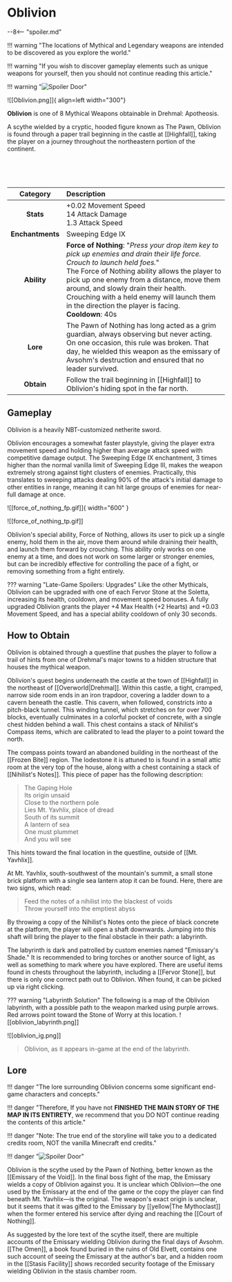 # Oblivion

--8<-- "spoiler.md"

!!! warning "The locations of Mythical and Legendary weapons are intended to be discovered as you explore the world."

!!! warning "If you wish to discover gameplay elements such as unique weapons for yourself, then you should not continue reading this article."

!!! warning "![Spoiler Door](/assets/img/spoiler_door.png)"

![[Oblivion.png]]{ align=left width="300"}

**Oblivion** is one of 8 Mythical Weapons obtainable in Drehmal: Apotheosis.

A scythe wielded by a cryptic, hooded figure known as The Pawn, Oblivion is found through a paper trail beginning in the castle at [[Highfall]], taking the player on a journey throughout the northeastern portion of the continent.

<br> <br> <br>

| Category | Description                 |
|:--------------------------------:|:-----------------------------------------------------------------------------------------------------------------------------------------------------------------------------|
| **Stats**                        | +0.02 Movement Speed <br> 14 Attack Damage <br> 1.3 Attack Speed                                           |
| **Enchantments**                 | Sweeping Edge IX                   |
| **Ability**                      | **Force of Nothing**: "*Press your drop item key to pick up enemies and drain their life force. Crouch to launch held foes.*" <br> The Force of Nothing ability allows the player to pick up one enemy from a distance, move them around, and slowly drain their health. Crouching with a held enemy will launch them in the direction the player is facing. <br> **Cooldown**: 40s |
| **Lore**                         | The Pawn of Nothing has long acted as a grim guardian, always observing but never acting. On one occasion, this rule was broken. That day, he wielded this weapon as the emissary of Avsohm's destruction and ensured that no leader survived.    |
| **Obtain**                       | Follow the trail beginning in [[Highfall]] to Oblivion's hiding spot in the far north. |

## Gameplay
Oblivion is a heavily NBT-customized netherite sword.

Oblivion encourages a somewhat faster playstyle, giving the player extra movement speed and holding higher than average attack speed with competitive damage output. The Sweeping Edge IX enchantment, 3 times higher than the normal vanilla limit of Sweeping Edge III, makes the weapon extremely strong against tight clusters of enemies. Practically, this translates to sweeping attacks dealing 90% of the attack's initial damage to other entities in range, meaning it can hit large groups of enemies for near-full damage at once.

![[force_of_nothing_fp.gif]]{ width="600" } 

![[force_of_nothing_tp.gif]]

Oblivion's special ability, Force of Nothing, allows its user to pick up a single enemy, hold them in the air, move them around while draining their health, and launch them forward by crouching. This ability only works on one enemy at a time, and does not work on some larger or stronger enemies, but can be incredibly effective for controlling the pace of a fight, or removing something from a fight entirely.

??? warning "Late-Game Spoilers: Upgrades"
    Like the other Mythicals, Oblivion can be upgraded with one of each Fervor Stone at the Soletta, increasing its health, cooldown, and movement speed bonuses. A fully upgraded Oblivion grants the player +4 Max Health (+2 Hearts) and +0.03 Movement Speed, and has a special ability cooldown of only 30 seconds.

## How to Obtain
Oblivion is obtained through a questline that pushes the player to follow a trail of hints from one of Drehmal's major towns to a hidden structure that houses the mythical weapon.

Oblivion's quest begins underneath the castle at the town of [[Highfall]] in the northeast of [[Overworld|Drehmal]]. Within this castle, a tight, cramped, narrow side room ends in an iron trapdoor, covering a ladder down to a cavern beneath the castle. This cavern, when followed, constricts into a pitch-black tunnel. This winding tunnel, which stretches on for over 700 blocks, eventually culminates in a colorful pocket of concrete, with a single chest hidden behind a wall. This chest contains a stack of Nihilist's Compass items, which are calibrated to lead the player to a point toward the north.

The compass points toward an abandoned building in the northeast of the [[Frozen Bite]] region. The lodestone it is attuned to is found in a small attic room at the very top of the house, along with a chest containing a stack of [[Nihilist's Notes]]. This piece of paper has the following description:

> The Gaping Hole <br>
> Its origin unsaid <br>
> Close to the northern pole <br>
> Lies Mt. Yavhlix, place of dread <br>
> South of its summit <br>
> A lantern of sea <br>
> One must plummet <br>
> And you will see 

This hints toward the final location in the questline, outside of [[Mt. Yavhlix]].

At Mt. Yavhlix, south-southwest of the mountain's summit, a small stone brick platform with a single sea lantern atop it can be found. Here, there are two signs, which read: <br>
> Feed the notes of a nihilist into the blackest of voids <br>
> Throw yourself into the emptiest abyss

By throwing a copy of the Nihilist's Notes onto the piece of black concrete at the platform, the player will open a shaft downwards. Jumping into this shaft will bring the player to the final obstacle in their path: a labyrinth.

The labyrinth is dark and patrolled by custom enemies named "Emissary's Shade." It is recommended to bring torches or another source of light, as well as something to mark where you have explored. There are useful items found in chests throughout the labyrinth, including a [[Fervor Stone]], but there is only one correct path out to Oblivion. When found, it can be picked up via right clicking.

??? warning "Labyrinth Solution"
    The following is a map of the Oblivion labyrinth, with a possible path to the weapon marked using purple arrows. Red arrows point toward the Stone of Worry at this location.
    ![[oblivion_labyrinth.png]]

![[oblivion_ig.png]]
> Oblivion, as it appears in-game at the end of the labyrinth.

## Lore

!!! danger "The lore surrounding Oblivion concerns some significant end-game characters and concepts."

!!! danger "Therefore, If you have not **FINISHED THE MAIN STORY OF THE MAP IN ITS ENTIRETY**, we recommend that you DO NOT continue reading the contents of this article."

!!! danger "Note: The true end of the storyline will take you to a dedicated credits room, NOT the vanilla Minecraft end credits."

!!! danger "![Spoiler Door](/assets/img/spoiler_door.png)"

Oblivion is the scythe used by the Pawn of Nothing, better known as the [[Emissary of the Void]]. In the final boss fight of the map, the Emissary wields a copy of Oblivion against you. It is unclear which Oblivion—the one used by the Emissary at the end of the game or the copy the player can find beneath Mt. Yavhlix—is the original. The weapon's exact origin is unclear, but it seems that it was gifted to the Emissary by [[yellow|The Mythoclast]] when the former entered his service after dying and reaching the [[Court of Nothing]]. 

As suggested by the lore text of the scythe itself, there are multiple accounts of the Emissary wielding Oblivion during the final days of Avsohm. [[The Omen]], a book found buried in the ruins of Old Elvett, contains one such account of seeing the Emissary at the author's bar, and a hidden room in the [[Stasis Facility]] shows recorded security footage of the Emissary wielding Oblivion in the stasis chamber room.
